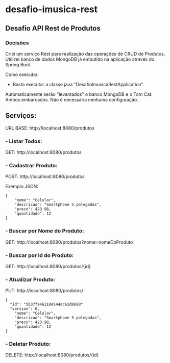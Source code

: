 # desafio-imusica-rest
## Desafio API Rest de Produtos

### Decisões

Criei um serviço Rest para realização das operações de CRUD de Produtos. Utilizei banco de dados MongoDB já embutido na aplicação através do Spring Boot.

Como executar: 

- Basta executar a classe java "DesafioImusicaRestApplication". 

Automaticamente serão "levantados" o banco MongoDB e o Tom Cat. Ambos embarcados. Não é necessária nenhuma configuração.


## Serviços: 

URL BASE: http://localhost:8080/produtos

### - Listar Todos:

GET: http://localhost:8080/produtos

### - Cadastrar Produto: 

POST: http://localhost:8080/produtos

Exemplo JSON:

```
{
	"nome": "Celular",
	"descricao": "Smartphone 5 polegadas",
	"preco": 423.98,
	"quantidade": 12
}
```

### - Buscar por Nome do Produto: 

GET: http://localhost:8080/produtos?nome=nomeDoProduto

### - Buscar por id do Produto: 

GET: http://localhost:8080/produtos/{id}

### - Atualizar Produto:

PUT: http://localhost:8080/produtos/

```
{
  "id": "5b37fa462184544ac62d8888"
  "version": 0,
	"nome": "Celular",
	"descricao": "Smartphone 5 polegadas",
	"preco": 423.98,
	"quantidade": 12
}
```

### - Deletar Produto:

DELETE: http://localhost:8080/produtos/{id}


